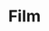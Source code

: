 ---
title: "Film"
description: "My experience with film and multimedia communication"
draft: false
bg_image: "images/portfolio/mcgovern.jpg"
---